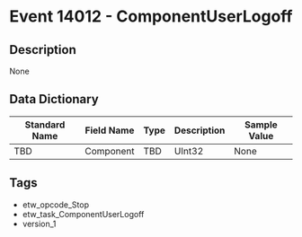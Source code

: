 # Event 14012 - ComponentUserLogoff

## Description
None

## Data Dictionary
|Standard Name|Field Name|Type|Description|Sample Value|
|---|---|---|---|---|
|TBD|Component|TBD|UInt32|None|None|

## Tags
* etw_opcode_Stop
* etw_task_ComponentUserLogoff
* version_1